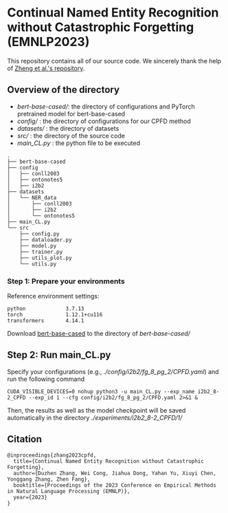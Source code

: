 # Continual Named Entity Recognition without Catastrophic Forgetting (EMNLP2023)

This repository contains all of our source code. We sincerely thank the help of [Zheng et al.'s repository](https://github.com/zzz47zzz/CFNER).

## Overview of the directory
- *bert-base-cased/*: the directory of configurations and PyTorch pretrained model for bert-base-cased
- *config/* : the directory of configurations for our CPFD method
- *datasets/* : the directory of datasets
- *src/* : the directory of the source code
- *main_CL.py* : the python file to be executed
```
.
├── bert-base-cased
├── config
│   ├── conll2003
│   ├── ontonotes5
│   ├── i2b2
├── datasets
│   └── NER_data
│       ├── conll2003
│       ├── i2b2
│       └── ontonotes5
├── main_CL.py
└── src
    ├── config.py
    ├── dataloader.py
    ├── model.py
    ├── trainer.py
    ├── utils_plot.py
    └── utils.py
```

### Step 1: Prepare your environments
Reference environment settings:
```
python             3.7.13
torch              1.12.1+cu116
transformers       4.14.1
```

Download [bert-base-cased](https://huggingface.co/bert-base-cased/tree/main) to the directory of *bert-base-cased/*

## Step 2: Run main_CL.py
Specify your configurations (e.g., *./config/i2b2/fg_8_pg_2/CPFD.yaml*) and run the following command 
```
CUDA_VISIBLE_DEVICES=0 nohup python3 -u main_CL.py --exp_name i2b2_8-2_CPFD --exp_id 1 --cfg config/i2b2/fg_8_pg_2/CPFD.yaml 2>&1 &
```
Then, the results as well as the model checkpoint will be saved automatically in the directory *./experiments/i2b2_8-2_CPFD/1/* 



## Citation

```
@inproceedings{zhang2023cpfd,
  title={Continual Named Entity Recognition without Catastrophic Forgetting},
  author={Duzhen Zhang, Wei Cong, Jiahua Dong, Yahan Yu, Xiuyi Chen, Yonggang Zhang, Zhen Fang},
  booktitle={Proceedings of the 2023 Conference on Empirical Methods in Natural Language Processing (EMNLP)},
  year={2023}
}
```